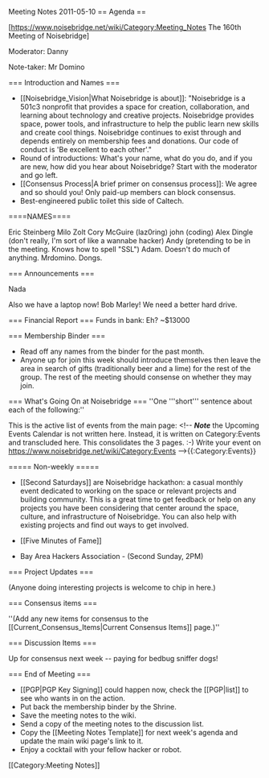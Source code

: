 Meeting Notes 2011-05-10 
 == Agenda ==

[https://www.noisebridge.net/wiki/Category:Meeting_Notes The 160th Meeting of Noisebridge]

Moderator: Danny
 
Note-taker: Mr Domino 


=== Introduction and Names ===
* [[Noisebridge_Vision|What Noisebridge is about]]: "Noisebridge is a 501c3 nonprofit that provides a space for creation, collaboration, and learning about technology and creative projects. Noisebridge provides space, power tools, and infrastructure to help the public learn new skills and create cool things. Noisebridge continues to exist through and depends entirely on membership fees and donations. Our code of conduct is 'Be excellent to each other'."
* Round of introductions: What's your name, what do you do, and if you are new, how did you hear about Noisebridge? Start with the moderator and go left.
* [[Consensus Process|A brief primer on consensus process]]: We agree and so should you! Only paid-up members can block consensus.
* Best-engineered public toilet this side of Caltech.

====NAMES====

Eric Steinberg
Milo Zolt
Cory McGuire (laz0ring)
john (coding)
Alex Dingle (don't really, I'm sort of like a wannabe hacker)
Andy (pretending to be in the meeting. Knows how to spell "SSL")
Adam. Doesn't do much of anything.
Mrdomino. Dongs.

=== Announcements ===

Nada

Also we have a laptop now! Bob Marley! We need a better hard drive.

=== Financial Report ===
Funds in bank: Eh? ~$13000

=== Membership Binder ===
* Read off any names from the binder for the past month.
* Anyone up for join this week should introduce themselves then leave the area in search of gifts (traditionally beer and a lime) for the rest of the group. The rest of the meeting should consense on whether they may join.

=== What's Going On at Noisebridge ===
''One '''short''' sentence about each of the following:''

This is the active list of events from the main page:
&lt;!--
***Note*** the Upcoming Events Calendar is not written here. Instead, it is written on Category:Events and transcluded here. This consolidates the 3 pages. :-)
Write your event on https://www.noisebridge.net/wiki/Category:Events
-->{{:Category:Events}}

===== Non-weekly =====
* [[Second Saturdays]] are Noisebridge hackathon:
a casual monthly event
dedicated to working on the space or relevant projects and building
community.  This is a great time to get feedback or help on any projects
you have been considering that center around the space, culture, and
infrastructure of Noisebridge.  You can also help with existing projects
and find out ways to get involved.

* [[Five Minutes of Fame]]
* Bay Area Hackers Association - (Second Sunday, 2PM)

=== Project Updates ===

(Anyone doing interesting projects is welcome to chip in here.)

=== Consensus items ===

''(Add any new items for consensus to the [[Current_Consensus_Items|Current Consensus Items]] page.)''

=== Discussion Items ===

Up for consensus next week -- paying for bedbug sniffer dogs!

=== End of Meeting ===
* [[PGP|PGP Key Signing]] could happen now, check the [[PGP|list]] to see who wants in on the action.
* Put back the membership binder by the Shrine.
* Save the meeting notes to the wiki.
* Send a copy of the meeting notes to the discussion list.
* Copy the [[Meeting Notes Template]] for next week's agenda and update the main wiki page's link to it.
* Enjoy a cocktail with your fellow hacker or robot.

[[Category:Meeting Notes]]